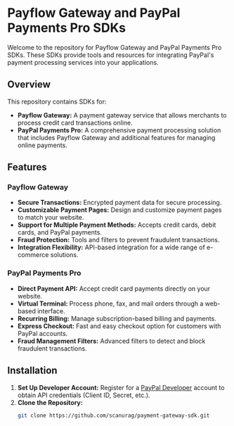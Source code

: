 # Payflow Gateway and PayPal Payments Pro SDKs

Welcome to the repository for Payflow Gateway and PayPal Payments Pro SDKs. These SDKs provide tools and resources for integrating PayPal's payment processing services into your applications.

## Overview

This repository contains SDKs for:
- **Payflow Gateway:** A payment gateway service that allows merchants to process credit card transactions online.
- **PayPal Payments Pro:** A comprehensive payment processing solution that includes Payflow Gateway and additional features for managing online payments.

## Features

### Payflow Gateway
- **Secure Transactions:** Encrypted payment data for secure processing.
- **Customizable Payment Pages:** Design and customize payment pages to match your website.
- **Support for Multiple Payment Methods:** Accepts credit cards, debit cards, and PayPal payments.
- **Fraud Protection:** Tools and filters to prevent fraudulent transactions.
- **Integration Flexibility:** API-based integration for a wide range of e-commerce solutions.

### PayPal Payments Pro
- **Direct Payment API:** Accept credit card payments directly on your website.
- **Virtual Terminal:** Process phone, fax, and mail orders through a web-based interface.
- **Recurring Billing:** Manage subscription-based billing and payments.
- **Express Checkout:** Fast and easy checkout option for customers with PayPal accounts.
- **Fraud Management Filters:** Advanced filters to detect and block fraudulent transactions.

## Installation

1. **Set Up Developer Account:** Register for a [PayPal Developer](https://developer.paypal.com) account to obtain API credentials (Client ID, Secret, etc.).
2. **Clone the Repository:**
   ```sh
   git clone https://github.com/scanurag/payment-gateway-sdk.git
